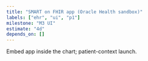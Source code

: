 ```yaml
---
title: "SMART on FHIR app (Oracle Health sandbox)"
labels: ["ehr", "ui", "p1"]
milestone: "M3 UI"
estimate: "4d"
depends_on: []
---
```


Embed app inside the chart; patient-context launch.

